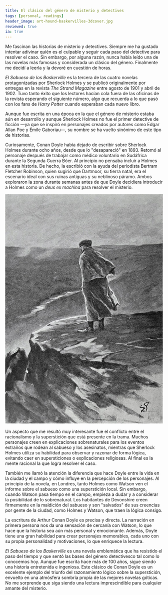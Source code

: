 ```yaml
---
title: El clásico del género de misterio y detectives
tags: [personal, readings]
header_image: art-hound-baskervilles-3dcover.jpg
reviewed: true
ia: true
---
```

Me fascinan las historias de misterio y detectives. Siempre me ha gustado intentar adivinar quién es el culpable y seguir cada paso del detective para resolver el caso.<!-- excerpt-end --> Sin embargo, por alguna razón, nunca había leído una de las novelas más famosas y considerada un clásico del género. Finalmente me decidí a leerla y la devoré en cuestión de horas.

*El Sabueso de los Baskerville* es la tercera de las cuatro novelas protagonizadas por Sherlock Holmes y se publicó originalmente por entregas en la revista *The Strand Magazine* entre agosto de 1901 y abril de 1902. Tuvo tanto éxito que los lectores hacían cola fuera de las oficinas de la revista esperando el siguiente número, algo que recuerda a lo que pasó con los fans de *Harry Potter* cuando esperaban cada nuevo libro.

Aunque fue escrita en una época en la que el género de misterio estaba aún en desarrollo y aunque Sherlock Holmes no fue el primer detective de ficción —ya que se inspiró en personajes creados por autores como Edgar Allan Poe y Émile Gaboriau—, su nombre se ha vuelto sinónimo de este tipo de historias.

Curiosamente, Conan Doyle había dejado de escribir sobre Sherlock Holmes durante ocho años, desde que lo "desapareció" en 1893. Retomó al personaje después de trabajar como médico voluntario en Sudáfrica durante la Segunda Guerra Bóer. Al principio no pensaba incluir a Holmes en esta historia. De hecho, la escribió con la ayuda del periodista Bertram Fletcher Robinson, quien sugirió que Dartmoor, su tierra natal, era el escenario ideal con sus ruinas antiguas y su neblinoso páramo. Ambos exploraron la zona durante semanas antes de que Doyle decidiera introducir a Holmes como un *deus ex machina* para resolver el misterio.

![I Looked Out Across the Melancholy Downs](/img/sherlock-holmes-hound-baskervilles.jpg)

Un aspecto que me resultó muy interesante fue el conflicto entre el racionalismo y la superstición que está presente en la trama. Muchos personajes creen en explicaciones sobrenaturales para los eventos extraños que rodean al sabueso y los asesinatos, mientras que Sherlock Holmes utiliza su habilidad para observar y razonar de forma lógica, evitando caer en supersticiones o explicaciones religiosas. Al final es la mente racional la que logra resolver el caso.

También me llamó la atención la diferencia que hace Doyle entre la vida en la ciudad y el campo y cómo influye en la percepción de los personajes. Al principio de la novela, en Londres, tanto Holmes como Watson ven el informe sobre el sabueso como una superstición local. Sin embargo, cuando Watson pasa tiempo en el campo, empieza a dudar y a considerar la posibilidad de lo sobrenatural. Los habitantes de Devonshire creen firmemente en la maldición del sabueso y son "salvados" de sus creencias por gente de la ciudad, como Holmes y Watson, que traen la lógica consigo.

La escritura de Arthur Conan Doyle es precisa y directa. La narración en primera persona nos da una sensación de cercanía con Watson, lo que hace que la historia sea aún más personal y emocionante. Además, Doyle tiene una gran habilidad para crear personajes memorables, cada uno con su propia personalidad y motivaciones, lo que enriquece la lectura.

*El Sabueso de los Baskerville* es una novela emblemática que ha resistido el paso del tiempo y que sentó las bases del género detectivesco tal como lo conocemos hoy. Aunque fue escrita hace más de 100 años, sigue siendo una historia entretenida e ingeniosa. Este clásico de Conan Doyle es un excelente ejemplo del triunfo del razonamiento lógico sobre la superstición, envuelto en una atmósfera sombría propia de las mejores novelas góticas. No me sorprende que siga siendo una lectura imprescindible para cualquier amante del misterio.

